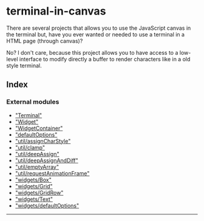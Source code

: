 
# terminal-in-canvas

There are several projects that allows you to use the JavaScript canvas in the terminal but, have you ever wanted or needed to use a terminal in a HTML page (through canvas)?

No? I don't care, because this project allows you to have access to a low-level interface to modify directly a buffer to render characters like in a old style terminal.



## Index

### External modules

* ["Terminal"](modules/_terminal_.md)
* ["Widget"](modules/_widget_.md)
* ["WidgetContainer"](modules/_widgetcontainer_.md)
* ["defaultOptions"](modules/_defaultoptions_.md)
* ["util/assignCharStyle"](modules/_util_assigncharstyle_.md)
* ["util/clamp"](modules/_util_clamp_.md)
* ["util/deepAssign"](modules/_util_deepassign_.md)
* ["util/deepAssignAndDiff"](modules/_util_deepassignanddiff_.md)
* ["util/emptyArray"](modules/_util_emptyarray_.md)
* ["util/requestAnimationFrame"](modules/_util_requestanimationframe_.md)
* ["widgets/Box"](modules/_widgets_box_.md)
* ["widgets/Grid"](modules/_widgets_grid_.md)
* ["widgets/GridRow"](modules/_widgets_gridrow_.md)
* ["widgets/Text"](modules/_widgets_text_.md)
* ["widgets/defaultOptions"](modules/_widgets_defaultoptions_.md)



---
